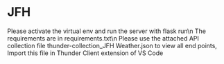 # JFH

Please activate the virtual env and run the server with flask run\n
The requirements are in requirements.txt\n
Please use the attached API collection file thunder-collection_JFH Weather.json to view all end points, Import this file in Thunder Client extension of VS Code
